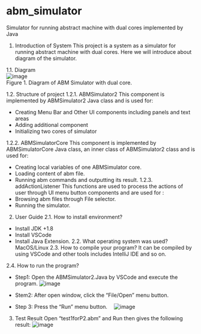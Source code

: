 # abm_simulator
Simulator for running abstract machine with dual cores implemented by Java

1.	Introduction of System
This project is a system as a simulator for running abstract machine with dual cores.
Here we will introduce about diagram of the simulator.

1.1.	Diagram 
<br/>
 ![image](https://github.com/skyisveryblue1/abm_simulator/assets/119230301/46033393-2f36-467c-b584-bc4f46479fd5)
<br/>
Figure 1. Diagram of ABM Simulator with dual core.

1.2.	Structure of project
1.2.1.	  ABMSimulator2
This component is implemented by ABMSimulator2 Java class and is used for:
-	Creating Menu Bar and Other UI components including panels and text areas
-	Adding additional component
-	Initializing two cores of simulator

1.2.2.	 ABMSimulatorCore
This component is implemented by ABMSimulatorCore Java class, an inner class of  ABMSimulator2 class and is used for: 
-	Creating local variables of one ABMSimulator core.
-	Loading content of abm file.
-	Running abm commands and outputting its result.
1.2.3.	 addActionListener
This functions are used to process the actions of user through UI menu button components and are used for :
-	Browsing abm files through File selector.
-	Running  the simulator.

2.	User Guide
2.1.	How to install environment?
-	Install JDK +1.8
-	Install VSCode 
-	Install Java Extension.
2.2.	What operating system was used?
MacOS/Linux
2.3.	How to compile your program?
It can be compiled by using VSCode and other tools includes IntelliJ IDE and so on.

2.4.	How to run the program?
-	Step1:  Open the ABMSimulator2.Java by VSCode and execute the program.
![image](https://github.com/skyisveryblue1/abm_simulator/assets/119230301/6f1bb960-f6aa-4040-9b4c-cb6dd1fb1f41)
 
-	Stem2: After open window, click the “File/Open” menu button.
 
-	Step 3:  Press the “Run” menu button.
 ![image](https://github.com/skyisveryblue1/abm_simulator/assets/119230301/048a6197-b930-4e73-b619-62a0a4de26bb)

3.	Test Result
Open “test1forP2.abm” and Run then gives the following result:
 ![image](https://github.com/skyisveryblue1/abm_simulator/assets/119230301/9ef55fc4-13aa-470d-b27a-0aa4b49159ae)


 

